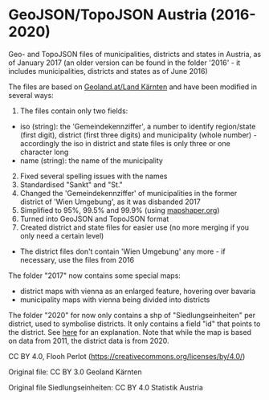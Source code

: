 # GeoJSON/TopoJSON Austria (2016-2020)
Geo- and TopoJSON files of municipalities, districts and states in Austria, as of January 2017 
(an older version can be found in the folder '2016' - it includes municipalities, districts and states as of June 2016)

The files are based on [Geoland.at/Land Kärnten](https://www.data.gv.at/katalog/dataset/c33d36b0-f184-4f2a-89cc-839ca7fcf88a) and have been modified in several ways:

1. The files contain only two fields:
  * iso (string): the 'Gemeindekennziffer', a number to identify region/state (first digit), district (first three digits) and municipality (whole number) - accordingly the iso in district and state files is only three or one character long
  * name (string): the name of the municipality
2. Fixed several spelling issues with the names
2. Standardised "Sankt" and "St."
3. Changed the 'Gemeindekennziffer' of municipalities in the former district of 'Wien Umgebung', as it was disbanded 2017
4. Simplified to 95%, 99.5% and 99.9% (using [mapshaper.org](http://www.mapshaper.org))
5. Turned into GeoJSON and TopoJSON format
6. Created district and state files for easier use (no more merging if you only need a certain level)
  * The district files don't contain 'Wien Umgebung' any more - if necessary, use the files from 2016

The folder "2017" now contains some special maps:
* district maps with vienna as an enlarged feature, hovering over bavaria
* municipality maps with vienna being divided into districts

The folder "2020" for now only contains a shp of "Siedlungseinheiten" per district, used to symbolise districts. It only contains a field "id" that points to the district. See [here](https://www.statistik.at/web_de/klassifikationen/regionale_gliederungen/siedlungseinheiten/index.html) for an explanation. Note that while the map is based on data from 2011, the district data is from 2020.

CC BY 4.0, Flooh Perlot (https://creativecommons.org/licenses/by/4.0/)

Original file: CC BY 3.0 Geoland Kärnten

Original file Siedlungseinheiten: CC BY 4.0 Statistik Austria
